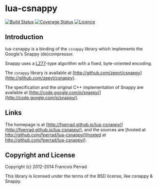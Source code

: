 
lua-csnappy
===========

[![Build Status](https://travis-ci.org/fperrad/lua-csnappy.png)](https://travis-ci.org/fperrad/lua-csnappy)
[![Coverage Status](https://coveralls.io/repos/fperrad/lua-csnappy/badge.png?branch=master)](https://coveralls.io/r/fperrad/lua-csnappy?branch=master)
[![Licence](http://img.shields.io/badge/Licence-MIT-brightgreen.svg)](COPYRIGHT)

Introduction
------------

lua-csnappy is a binding of the `csnappy` library which implements the Google's Snappy (de)compressor.

Snappy uses a [LZ77](http://en.wikipedia.org/wiki/LZ77_and_LZ78)-type algorithm with a fixed, byte-oriented encoding.

The `csnappy` library is available at [http://github.com/zeevt/csnappy](http://github.com/zeevt/csnappy).

The specification and the original C++ implementation of Snappy are available at [http://code.google.com/p/snappy/](http://code.google.com/p/snappy/).

Links
-----

The homepage is at [http://fperrad.github.io/lua-csnappy/](http://fperrad.github.io/lua-csnappy/),
and the sources are [hosted at http://github.com/fperrad/lua-csnappy/](hosted at http://github.com/fperrad/lua-csnappy/).

Copyright and License
---------------------

Copyright (c) 2012-2014 Francois Perrad

This library is licensed under the terms of the BSD license, like csnappy & Snappy.

